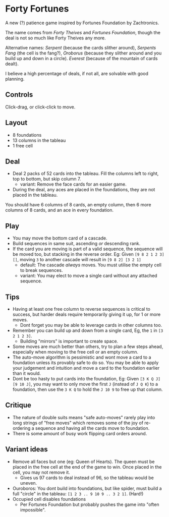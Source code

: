 Forty Fortunes
===

A new (?) patience game inspired by Fortunes Foundation by Zachtronics.

The name comes from *Forty Theives* and *Fortunes Foundation*, though the deal
is not so much like Forty Theives any more.

Alternative names: *Serpent* (because the cards slither around), *Serpents
Fang* (the cell is the fang?), *Oroborus* (because they slither around and you
build up and down in a circle). *Everest* (because of the mountain of cards
dealt).

I believe a high percentage of deals, if not all, are solvable with good
planning.

<!-- 1703079542 - 372 moves, difficult. -->

Controls
--

Click-drag, or click-click to move.

Layout
--

- 8 foundations
- 13 columns in the tableau
- 1 free cell

Deal
--

- Deal 2 packs of 52 cards into the tableau. Fill the columns left to right,
  top to bottom, but skip column 7.
  - variant: Remove the face cards for an easier game.
- During the deal, any aces are placed in the foundations, they are not placed
  in the tableau.

You should have 6 columns of 8 cards, an empty column, then 6 more columns of 8
cards, and an ace in every foundation.

Play
--

- You may move the bottom card of a cascade.
- Build sequences in same suit, ascending *or* descending rank.
- If the card you are moving is part of a valid sequence, the sequence will be
  moved too, but stacking in the reverse order.
  Eg: Given `[9 8 2 1 2 3] []`, moving `3` to another cascade will result in `[9 8 2] [3 2 1]`
  - default: The cascade *always* moves. You must utilise the empty cell to break sequences.
  - variant: You may elect to move a single card without any attached sequence.

Tips
--

- Having at least one free column to reverse sequences is critical to success,
  but harder deals require temporarily giving it up, for 1 or more moves.
  - Dont forget you may be able to leverage cards in other columns too.
- Remember you can build up and down from a single card, Eg, the `1` in  `[3 2 1 2 3]`.
  - Building "mirrors" is important to create space.
- Some moves are much better than others, try to plan a few steps ahead,
  especially when moving to the free cell or an empty column.
- The auto-move algorithm is pessimistic and wont move a card to a foundation
  unless its provably safe to do so. You may be able to apply your judgement
  and intuition and move a card to the foundation earlier than it would.
- Dont be too hasty to put cards into the foundation,
  Eg: Given `[3 K Q J] [9 10 J]`, you may want to only move the first `J`
  (instead of `J Q K`) to a foundation, then use the `3 K Q` to hold the `J 10 9`
  to free up that column.

Critique
--

- The nature of double suits means "safe auto-moves" rarely play into long
  strings of "free moves" which removes some of the joy of re-ordering a
  sequence and having all the cards move to foundation.
- There is some amount of busy work flipping card orders around.

Variant ideas
--

- Remove all faces but one (eg: Queen of Hearts). The queen must be placed in
  the free cell at the end of the game to win. Once placed in the cell, you may
  not remove it.
  - Gives us 97 cards to deal instead of 96, so the tableau would be uneven.
- Ouroboros: You dont build into foundations, but like spider, must build a full "circle" in the tableau:
  `[1 2 3 .. 9 10 9 .. 3 2 1]`. (Hard!)
- Occupied cell disables foundations
  - Per Fortunes Foundation but probably pushes the game into "often impossible".
